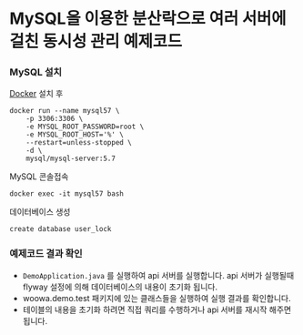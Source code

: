 # MySQL을 이용한 분산락으로 여러 서버에 걸친 동시성 관리 예제코드

### MySQL 설치
[Docker](https://www.docker.com/) 설치 후
```
docker run --name mysql57 \
    -p 3306:3306 \
    -e MYSQL_ROOT_PASSWORD=root \
    -e MYSQL_ROOT_HOST='%' \
    --restart=unless-stopped \
    -d \
    mysql/mysql-server:5.7
```
MySQL 콘솔접속
```
docker exec -it mysql57 bash
```
데이터베이스 생성
```
create database user_lock
```

### 예제코드 결과 확인
- `DemoApplication.java` 를 실행하여 api 서버를 실행합니다. api 서버가 실행될때 flyway 설정에 의해 데이터베이스의 내용이 초기화 됩니다.
- woowa.demo.test 패키지에 있는 클래스들을 실행하여 실행 결과를 확인합니다.
- 테이블의 내용을 초기화 하려면 직접 쿼리를 수행하거나 api 서버를 재시작 해주면 됩니다.
